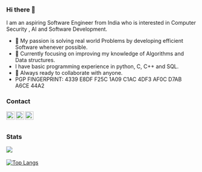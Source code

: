 ### Hi there 👋

<!--
**Anish-M-code/anish-m-code** is a ✨ _special_ ✨ repository because its `README.md` (this file) appears on your GitHub profile.

Here are some ideas to get you started:

- 🔭 I’m currently working on ...
- 🌱 I’m currently learning ...
- 👯 I’m looking to collaborate on ...
- 🤔 I’m looking for help with ...
- 💬 Ask me about ...
- 📫 How to reach me: ...
- 😄 Pronouns: ...
- ⚡ Fun fact: ...
-->
I am an aspiring Software Engineer from India who is interested in Computer Security , AI and Software Development.
- 🔭 My passion is solving real world Problems by developing efficient Software whenever possible.
- 🌱 Currently focusing on improving my knowledge of Algorithms and Data structures. 
- I have basic programming experience in python, C, C++ and SQL.
- 👯 Always ready to collaborate with anyone.
- PGP FINGERPRINT: 4339 E8DF F25C 1A09 C1AC 4DF3 AF0C D7AB A6CE 44A2

### Contact
[<img align="left" alt="anish-m-code | LinkedIn" width="22px" src="https://cdn.jsdelivr.net/npm/simple-icons@v3/icons/linkedin.svg" />](https://www.linkedin.com/in/anish-m-code)
[<img align="left" alt="aneesh25861 | HackerRank" width="22px" src="https://cdn.jsdelivr.net/npm/simple-icons@v3/icons/hackerrank.svg" />](https://www.hackerrank.com/aneesh25861)
[<img align="left" alt="aneesh25861 | PGP KEY" width="22px" src="https://keybase.io/images/paramproofs/services/pgp/logo_black_16@2x.png" />](https://outflaw.blogspot.com/2019/12/my-pgp-key.html)

<br><br>
### Stats
<img align="left" src="https://github-readme-stats.codestackr.vercel.app/api?username=anish-m-code&show_icons=true&hide_border=true" /> <br><br>
[![Top Langs](https://github-readme-stats.vercel.app/api/top-langs/?username=anish-m-code)](https://github.com/anish-m-code)
